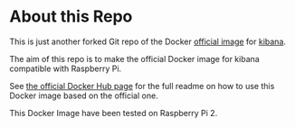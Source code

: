 # About this Repo


This is just another forked Git repo of the Docker [official image](https://docs.docker.com/docker-hub/official_repos/) for [kibana](https://registry.hub.docker.com/_/kibana/). 

The aim of this repo is to make the official Docker image for kibana compatible with Raspberry Pi.

See [the official Docker Hub page](https://registry.hub.docker.com/_/kibana/) for the full readme on how to use this Docker image based on the official one.

This Docker Image have been tested on Raspberry Pi 2.
